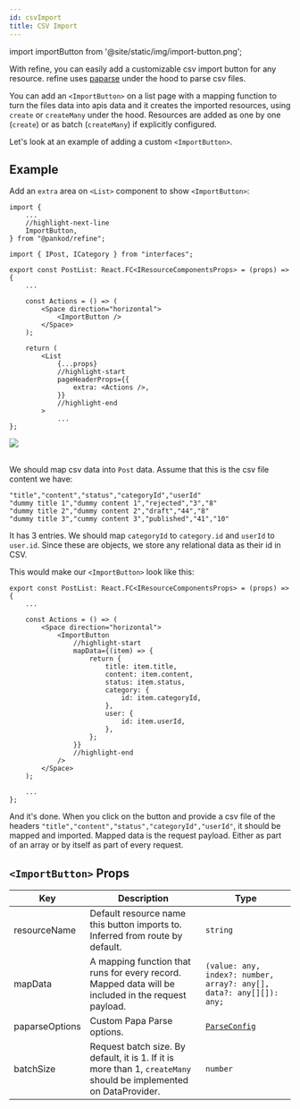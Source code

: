 ```yaml
---
id: csvImport
title: CSV Import
---
```


import importButton from '@site/static/img/import-button.png';

With refine, you can easily add a customizable csv import button for any resource. refine uses [paparse](https://www.papaparse.com/) under the hood to parse csv files.

You can add an `<ImportButton>` on a list page with a mapping function to turn the files data into apis data and it creates the imported resources, using `create` or `createMany` under the hood. Resources are added as one by one (`create`) or as batch (`createMany`) if explicitly configured.

Let's look at an example of adding a custom `<ImportButton>`.

## Example

Add an `extra` area on `<List>` component to show `<ImportButton>`:

```tsx title="/src/pages/posts/list.tsx"
import {
    ...
    //highlight-next-line
    ImportButton,
} from "@pankod/refine";

import { IPost, ICategory } from "interfaces";

export const PostList: React.FC<IResourceComponentsProps> = (props) => {
    ...

    const Actions = () => (
        <Space direction="horizontal">
            <ImportButton />
        </Space>
    );

    return (
        <List
            {...props}
            //highlight-start
            pageHeaderProps={{
                extra: <Actions />,
            }}
            //highlight-end
        >
            ...
};
```

<div style={{textAlign: "center"}}>
    <img src={importButton} />
</div>
<br/>

We should map csv data into `Post` data. Assume that this is the csv file content we have:

```csv title="dummy.csv"
"title","content","status","categoryId","userId"
"dummy title 1","dummy content 1","rejected","3","8"
"dummy title 2","dummy content 2","draft","44","8"
"dummy title 3","cummy content 3","published","41","10"
```

It has 3 entries. We should map `categoryId` to `category.id` and `userId` to `user.id`. Since these are objects, we store any relational data as their id in CSV.

This would make our `<ImportButton>` look like this:

```tsx title="/src/pages/posts/list.tsx"
export const PostList: React.FC<IResourceComponentsProps> = (props) => {
    ...

    const Actions = () => (
        <Space direction="horizontal">
            <ImportButton
                //highlight-start
                mapData={(item) => {
                    return {
                        title: item.title,
                        content: item.content,
                        status: item.status,
                        category: {
                            id: item.categoryId,
                        },
                        user: {
                            id: item.userId,
                        },
                    };
                }}
                //highlight-end
            />
        </Space>
    );
    
    ...
};
```

And it's done. When you click on the button and provide a csv file of the headers `"title","content","status","categoryId","userId"`, it should be mapped and imported. Mapped data is the request payload. Either as part of an array or by itself as part of every request.

## `<ImportButton>` Props

| Key            | Description                                                                                                        | Type                                                                                         |
| -------------- | ------------------------------------------------------------------------------------------------------------------ | -------------------------------------------------------------------------------------------- |
| resourceName   | Default resource name this button imports to. Inferred from route by default.                                      | `string`                                                                                     |
| mapData        | A mapping function that runs for every record. Mapped data will be included in the request payload.                | `(value: any, index?: number, array?: any[], data?: any[][]): any;` |
| paparseOptions | Custom Papa Parse options.                                                                                         | [`ParseConfig`](https://www.papaparse.com/docs)                                              |
| batchSize      | Request batch size. By default, it is 1. If it is more than 1, `createMany` should be implemented on DataProvider. | `number`                                                                                     |
